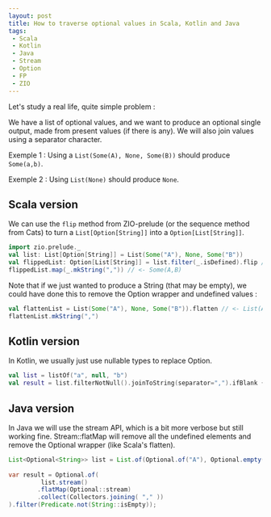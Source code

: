 ```yaml
---
layout: post
title: How to traverse optional values in Scala, Kotlin and Java
tags:
 - Scala
 - Kotlin
 - Java
 - Stream
 - Option
 - FP
 - ZIO
---
```


Let's study a real life, quite simple problem : 

We have a list of optional values, and we want to produce an optional single output, made from present values (if there is any).
We will also join values using a separator character.

Exemple 1 : Using a `List(Some(A), None, Some(B))` should produce `Some(a,b)`.
  
Exemple 2 : Using `List(None)` should produce `None`.  

## Scala version

We can use the `flip` method from ZIO-prelude (or the sequence method from Cats) to turn a `List[Option[String]]` into a `Option[List[String]]`.

```scala
import zio.prelude._
val list: List[Option[String]] = List(Some("A"), None, Some("B"))
val flippedList: Option[List[String]] = list.filter(_.isDefined).flip // <- Option(List(A,B))
flippedList.map(_.mkString(",")) // <- Some(A,B)
```

Note that if we just wanted to produce a String (that may be empty), we could have done this to remove the Option wrapper and undefined values : 

```scala
val flattenList = List(Some("A"), None, Some("B")).flatten // <- List(A, B)
flattenList.mkString(",")
```

## Kotlin version

In Kotlin, we usually just use nullable types to replace Option. 

```kotlin
val list = listOf("a", null, "b")
val result = list.filterNotNull().joinToString(separator=",").ifBlank { null }
```

## Java version

In Java we will use the stream API, which is a bit more verbose but still working fine.
Stream::flatMap will remove all the undefined elements and remove the Optional wrapper (like Scala's flatten).

```java
List<Optional<String>> list = List.of(Optional.of("A"), Optional.empty(), Optional.of("B"));
     
var result = Optional.of(
         list.stream()
        .flatMap(Optional::stream)
        .collect(Collectors.joining( "," ))
).filter(Predicate.not(String::isEmpty));

```

